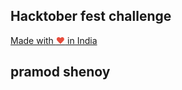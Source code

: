 ## Hacktober fest challenge

<a href="https://madewithlove.org.in" target="_blank">Made with <span style="color: #e74c3c">&hearts;</span> in India</a>
## pramod shenoy
